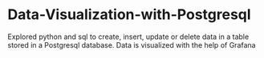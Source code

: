 # Data-Visualization-with-Postgresql
Explored python and sql to create, insert, update or delete data in a table stored in a Postgresql database. Data is visualized with the help of Grafana
